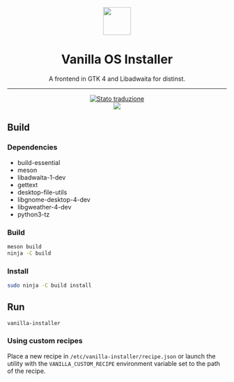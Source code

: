 <div align="center">
    <img src="data/icons/hicolor/scalable/apps/org.vanillaos.Installer.svg" height="64">
    <h1>Vanilla OS Installer</h1>
    <p>A frontend in GTK 4 and Libadwaita for distinst.</p>
    <hr />
    <a href="https://hosted.weblate.org/engage/vanilla-os/">
<img src="https://hosted.weblate.org/widgets/vanilla-os/-/first-setup/svg-badge.svg" alt="Stato traduzione" />
</a>
    <br />
    <img src="data/screenshot.png">
</div>


## Build
### Dependencies
- build-essential
- meson
- libadwaita-1-dev
- gettext
- desktop-file-utils
- libgnome-desktop-4-dev
- libgweather-4-dev
- python3-tz

### Build
```bash
meson build
ninja -C build
```

### Install
```bash
sudo ninja -C build install
```

## Run
```bash
vanilla-installer
```

### Using custom recipes
Place a new recipe in `/etc/vanilla-installer/recipe.json` or launch the
utility with the `VANILLA_CUSTOM_RECIPE` environment variable set to the path
of the recipe.
